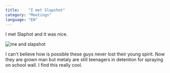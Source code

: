 ```yaml
---
title:    "I met Slapshot"
category: "Meetings"
language: "EN"
---
```


I met Slaphot and it was nice.

![me and slapshot](/assets/music-reports/2023-08-09-i-met-slaphot/me-and-slapshot.jpg)

I can't believe how is possible these guys never lost their young spirit.
Now they are grown man but metaly are still teenagers in detention for spraying on school wall.
I find this really cool.

